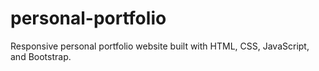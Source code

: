 # personal-portfolio
Responsive personal portfolio website built with HTML, CSS, JavaScript, and Bootstrap.
